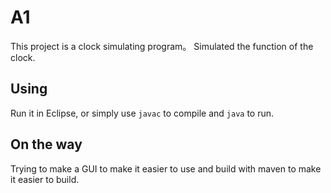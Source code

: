 # A1
This project is a clock simulating program。 Simulated the function of the clock.

## Using
Run it in Eclipse, or simply use `javac` to compile and `java` to run.

## On the way
Trying to make a GUI to make it easier to use and build with maven to make it easier to build.
